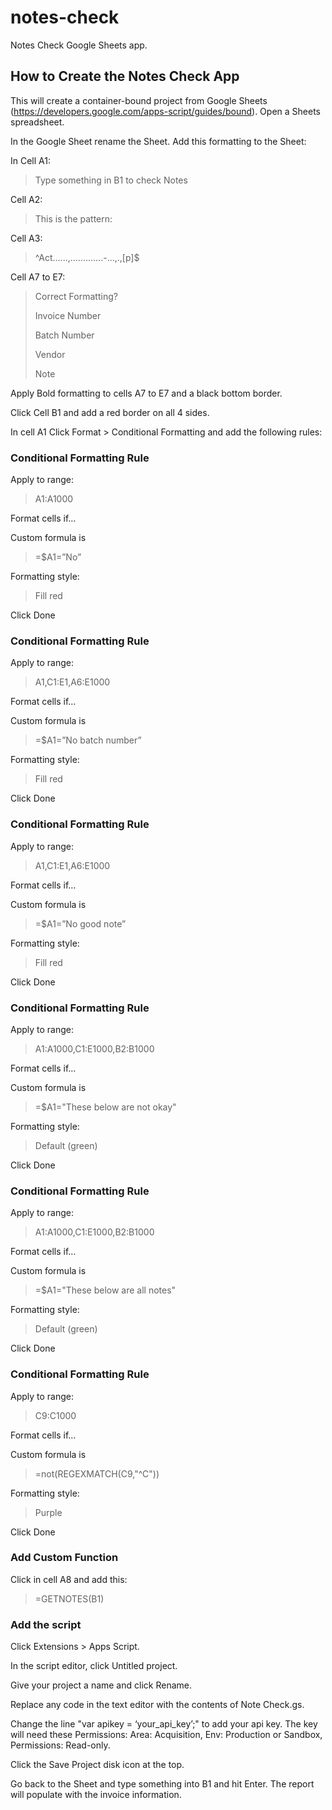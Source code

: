 # notes-check
Notes Check Google Sheets app.

## How to Create the Notes Check App

This will create a container-bound project from Google Sheets (https://developers.google.com/apps-script/guides/bound).
Open a Sheets spreadsheet.

In the Google Sheet rename the Sheet.
Add this formatting to the Sheet:

In Cell A1:
>Type something in B1 to check Notes

Cell A2:
>This is the pattern:

Cell A3:
>^Act......,.............-...,.,\[p\]$

Cell A7 to E7:
>Correct Formatting?
>
>Invoice Number
>
>Batch Number
>
>Vendor
>
>Note

Apply Bold formatting to cells A7 to E7 and a black bottom border.

Click Cell B1 and add a red border on all 4 sides.

In cell A1 Click Format > Conditional Formatting and add the following rules:

### Conditional Formatting Rule
Apply to range:
>A1:A1000

Format cells if…

Custom formula is
>=$A1=”No”

Formatting style:
>Fill red

Click Done

### Conditional Formatting Rule
Apply to range:
>A1,C1:E1,A6:E1000

Format cells if…

Custom formula is
>=$A1=”No batch number”

Formatting style:
>Fill red

Click Done

### Conditional Formatting Rule
Apply to range:
>A1,C1:E1,A6:E1000

Format cells if…

Custom formula is
>=$A1=”No good note”

Formatting style:
>Fill red

Click Done

### Conditional Formatting Rule
Apply to range:
>A1:A1000,C1:E1000,B2:B1000

Format cells if…

Custom formula is
>=$A1="These below are not okay"

Formatting style:
>Default (green)

Click Done

### Conditional Formatting Rule
Apply to range:
>A1:A1000,C1:E1000,B2:B1000

Format cells if…

Custom formula is
>=$A1="These below are all notes"

Formatting style:
>Default (green)

Click Done

### Conditional Formatting Rule
Apply to range:
>C9:C1000

Format cells if…

Custom formula is
>=not(REGEXMATCH(C9,"^C"))

Formatting style:
>Purple

Click Done

### Add Custom Function
Click in cell A8 and add this:
>=GETNOTES(B1)

### Add the script
Click Extensions > Apps Script.

In the script editor, click Untitled project.

Give your project a name and click Rename.

Replace any code in the text editor with the contents of Note Check.gs.

Change the line "var apikey = ‘your_api_key’;" to add your api key. The key will need these Permissions: Area: Acquisition, Env: Production or Sandbox, Permissions: Read-only.

Click the Save Project disk icon at the top.

Go back to the Sheet and type something into B1 and hit Enter. The report will populate with the invoice information.
